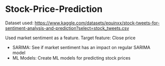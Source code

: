 # Stock-Price-Prediction

Dataset used: https://www.kaggle.com/datasets/equinxx/stock-tweets-for-sentiment-analysis-and-prediction?select=stock_tweets.csv

Used market sentiment as a feature.
Target feature: Close price

- SARIMA: See if market sentiment has an impact on regular SARIMA model
- ML Models: Create ML models for predicting stock prices 
